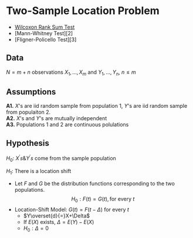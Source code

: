 # Two-Sample Location Problem
- [Wilcoxon Rank Sum Test][1]
- [Mann-Whitney Test][2]
- [Fligner-Policello Test][3]

## Data
$N=m+n$ observations $X_1,\dots,X_m$ and $Y_1,\dots,Y_n$, $n\leq m$

## Assumptions
**A1.** $X$'s are iid random sample from population 1, $Y$'s are iid random sample from populaiton 2. <br>
**A2.** $X$'s and $Y$'s are mutually independent <br>
**A3.** Populations 1 and 2 are continuous polulations

## Hypothesis
$H_0:$ $X^{\prime} s \& Y^{\prime} s$ come from the sample population

$H_1:$ There is a location shift

- Let $F$ and $G$ be the distribution functions corresponding to the two populations. <br> $$H_0: F(t)=G(t), \text{for every } t$$
- Location-Shift Model: $G(t)=F(t-\Delta)$ for every $t$
  - $Y\overset{d}{=}X+\Delta$
  - If $E(X)$ exists, $\Delta=E(Y)-E(X)$
  - $H_0: \Delta=0$




[1]: .\TwoSampleLocation\Wilcoxon_Rank_Sum_Test.md "Wilcoxon Rank Sum Test"